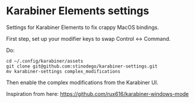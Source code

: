 # Karabiner Elements settings

Settings for Karabiner Elements to fix crappy MacOS bindings.

First step, set up your modifier keys to swap Control <-> Command.

Do:

```
cd ~/.config/karabiner/assets
git clone git@github.com:stinodego/karabiner-settings.git
mv karabiner-settings complex_modifications
```

Then enable the complex modifications from the Karabiner UI.

Inspiration from here:
https://github.com/rux616/karabiner-windows-mode
